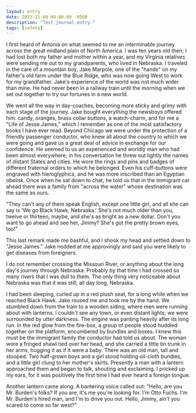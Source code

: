 ```yaml
---
layout: entry
date: 2023-11-09 09:00:00 -0500
description: "Test journal entry."
tags: [safety]
---
```


I first heard of Ántonia on what seemed to me an interminable journey across the
great midland plain of North America. I was ten years old then; I had lost both
my father and mother within a year, and my Virginia relatives were sending me
out to my grandparents, who lived in Nebraska. I traveled in the care of a
mountain boy, Jake Marpole, one of the "hands" on my father's old farm under the
Blue Ridge, who was now going West to work for my grandfather. Jake's experience
of the world was not much wider than mine. He had never been in a railway train
until the morning when we set out together to try our fortunes in a new world.

We went all the way in day-coaches, becoming more sticky and grimy with each
stage of the journey. Jake bought everything the newsboys offered him: candy,
oranges, brass collar buttons, a watch-charm, and for me a "Life of Jesse
James," which I remember as one of the most satisfactory books I have ever read.
Beyond Chicago we were under the protection of a friendly passenger conductor,
who knew all about the country to which we were going and gave us a great deal
of advice in exchange for our confidence. He seemed to us an experienced and
worldly man who had been almost everywhere; in his conversation he threw out
lightly the names of distant States and cities. He wore the rings and pins and
badges of different fraternal orders to which he belonged. Even his cuff-buttons
were engraved with hieroglyphics, and he was more inscribed than an Egyptian
obelisk. Once when he sat down to chat, he told us that in the immigrant car
ahead there was a family from "across the water" whose destination was the same
as ours.

"They can't any of them speak English, except one little girl, and all she can
say is 'We go Black Hawk, Nebraska.' She's not much older than you, twelve or
thirteen, maybe, and she's as bright as a new dollar. Don't you want to go ahead
and see her, Jimmy? She's got the pretty brown eyes, too!"

This last remark made me bashful, and I shook my head and settled down to "Jesse
James." Jake nodded at me approvingly and said you were likely to get diseases
from foreigners.

I do not remember crossing the Missouri River, or anything about the long day's
journey through Nebraska. Probably by that time I had crossed so many rivers
that I was dull to them. The only thing very noticeable about Nebraska was that
it was still, all day long, Nebraska.

I had been sleeping, curled up in a red plush seat, for a long while when we
reached Black Hawk. Jake roused me and took me by the hand. We stumbled down
from the train to a wooden siding, where men were running about with lanterns. I
couldn't see any town, or even distant lights; we were surrounded by utter
darkness. The engine was panting heavily after its long run. In the red glow
from the fire-box, a group of people stood huddled together on the platform,
encumbered by bundles and boxes. I knew this must be the immigrant family the
conductor had told us about. The woman wore a fringed shawl tied over her head,
and she carried a little tin trunk in her arms, hugging it as if it were a baby.
There was an old man, tall and stooped. Two half-grown boys and a girl stood
holding oil-cloth bundles, and a little girl clung to her mother's skirts.
Presently a man with a lantern approached them and began to talk, shouting and
exclaiming. I pricked up my ears, for it was positively the first time I had
ever heard a foreign tongue.

Another lantern came along. A bantering voice called out: "Hello, are you Mr.
Burden's folks? If you are, it's me you're looking for. I'm Otto Fuchs. I'm Mr.
Burden's hired man, and I'm to drive you out. Hello, Jimmy, ain't you scared to
come so far west?"
